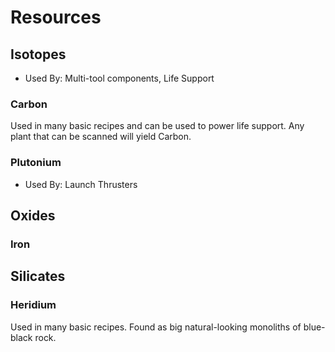 # Resources

## Isotopes

* Used By: Multi-tool components, Life Support

### Carbon

Used in many basic recipes and can be used to power life support. Any plant that can be scanned will yield Carbon.

### Plutonium

* Used By: Launch Thrusters

## Oxides

### Iron

## Silicates

### Heridium

Used in many basic recipes. Found as big natural-looking monoliths of blue-black rock.
